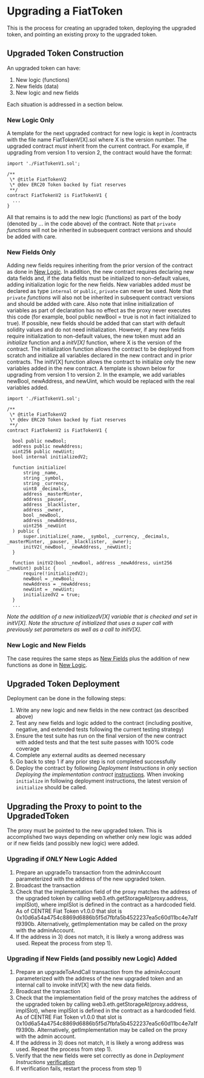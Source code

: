 # Upgrading a FiatToken

This is the process for creating an upgraded token, deploying the upgraded token, and pointing an existing proxy to the upgraded token. 

## Upgraded Token Construction
An upgraded token can have:
1) New logic (functions)
2) New fields (data)
3) New logic and new fields

Each situation is addressed in a section below. 

### New Logic Only
A template for the next upgraded contract for new logic is kept in /contracts with the file name FiatTokenV[X].sol where X is the version number. The upgraded contract *must* inherit from the current contract. For example, if upgrading from version 1 to version 2, the contract would have the format:

  ```
  import './FiatTokenV1.sol';

  /**
   \* @title FiatTokenV2
   \* @dev ERC20 Token backed by fiat reserves
   **/
  contract FiatTokenV2 is FiatTokenV1 { 
    ...
  }

  ```

All that remains is to add the new logic (functions) as part of the body (denoted by ... in the code above) of the contract. 
Note that `private` *functions* will not be inherited in subsequent contract versions and should be added with care. 

### New Fields Only
Adding new fields requires inheriting from the prior version of the contract as done in [New Logic](#new-logic-only). In addition, the new contract requires declaring new data fields and, if the data fields must be initialized to non-default values, adding initialization logic for the new fields. New variables added *must* be declared as type `internal` or `public`, `private` can never be used. Note that `private` *functions* will also not be inherited in subsequent contract versions and should be added with care. Also note that inline initialization of variables as part of declaration has no effect as the proxy never executes this code (for example, bool public newBool = true is not in fact initialized to true). If possible, new fields should be added that can start with default solidity values and do not need initialization. However, if any new fields require initialization to non-default values, the new token must add an *initialize* function and a *initV[X]* function, where X is the version of the contract. The initialization function allows the contract to be deployed from scratch and initialize all variables declared in the new contract and in prior contracts. The initV[X] function allows the contract to initialize only the new variables added in the new contract.  A template is shown below for upgrading from version 1 to version 2. In the example, we add variables newBool, newAddress, and newUint, which would be replaced with the real variables added. 

  ```
  import './FiatTokenV1.sol';

  /**
   \* @title FiatTokenV2
   \* @dev ERC20 Token backed by fiat reserves
   **/
  contract FiatTokenV2 is FiatTokenV1 { 

    bool public newBool;
    address public newAddress;
    uint256 public newUint;
    bool internal initializedV2;

    function initialize(
        string _name,
        string _symbol,
        string _currency,
        uint8 _decimals,
        address _masterMinter,
        address _pauser,
        address _blacklister,
        address _owner,
        bool _newBool,
        address _newAddress,
        uint256 _newUint
    ) public {
        super.initialize(_name, _symbol, _currency, _decimals, _masterMinter, _pauser, _blacklister, _owner);
        initV2(_newBool, _newAddress, _newUint);
    }

    function initV2(bool _newBool, address _newAddress, uint256 _newUint) public {
        require(!initializedV2);
        newBool = _newBool;
        newAddress = _newAddress;
        newUint = _newUint;
        initializedV2 = true;
    }
    ...

  ```
  *Note the addition of a new initializedV[X] variable that is checked and set in initV[X].*
  *Note the structure of initialized that uses a super call with previously set parameters as well as a call to initV[X].*

### New Logic and New Fields
The case requires the same steps as [New Fields](#new-fields-only) plus the addition of new functions as done in [New Logic](#new-logic-only). 


## Upgraded Token Deployment
Deployment can be done in the following steps:
  1) Write any new logic and new fields in the new contract (as described above)
  2) Test any new fields and logic added to the contract (including positive, negative, and extended tests following the current testing strategy)
  3) Ensure the test suite has run on the final version of the new contract with added tests and that the test suite passes with 100% code coverage
  4) Complete any external audits as deemed necessary 
  5) Go back to step 1 if any prior step is not completed successfully
  6) Deploy the contract by following *Deployment Instructions* in *only* section *Deploying the implementation contract* [instructions](deployment.md#Deploying-the-implementation-contract). When invoking `initialize` in following deployment instructions, the latest version of `initialize` should be called.

## Upgrading the Proxy to point to the UpgradedToken
The proxy must be pointed to the new upgraded token. This is accomplished two ways depending on whether only new logic was added or if new fields (and possibly new logic) were added. 

### Upgrading if *ONLY* New Logic Added
1) Prepare an upgradeTo transaction from the adminAccount parameterized with the address of the new upgraded token.
2) Broadcast the transaction
3) Check that the implementation field of the proxy matches the address of the upgraded token by calling web3.eth.getStorageAt(proxy.address, implSlot), where implSlot is defined in the contract as a hardcoded field. As of CENTRE Fiat Token v1.0.0 that slot is 0x10d6a54a4754c8869d6886b5f5d7fbfa5b4522237ea5c60d11bc4e7a1ff9390b. Alternatively, getImplementation may be called on the proxy with the adminAccount.
4) If the address in 3) does not match, it is likely a wrong address was used. Repeat the process from step 1).

### Upgrading if New Fields (and possibly new Logic) Added
1) Prepare an upgradeToAndCall transaction from the adminAccount parameterized with the address of the new upgraded token and an internal call to invoke initV[X] with the new data fields.
2) Broadcast the transaction
3) Check that the implementation field of the proxy matches the address of the upgraded token by calling web3.eth.getStorageAt(proxy.address, implSlot), where implSlot is defined in the contract as a hardcoded field. As of CENTRE Fiat Token v1.0.0 that slot is 0x10d6a54a4754c8869d6886b5f5d7fbfa5b4522237ea5c60d11bc4e7a1ff9390b. Alternatively, getImplementation may be called on the proxy with the admin account.
4) If the address in 3) does not match, it is likely a wrong address was used. Repeat the process from step 1).
5) Verify that the new fields were set correctly as done in *Deployment Instructions* [verification](deployment.md) 
6) If verification fails, restart the process from step 1)

